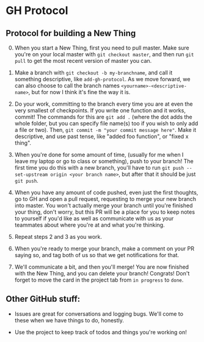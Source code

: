 # GH Protocol

## Protocol for building a New Thing

0. When you start a New Thing, first you need to pull master. Make sure you're
on your local master with `git checkout master`, and then run `git pull` to get
the most recent version of master you can.

1. Make a branch with `git checkout -b my-branchname`, and call it something
descriptive, like `add-gh-protocol`. As we move forward, we can also choose
to call the branch names `<yourname>-<descriptive-name>`, but for now I think
it's fine the way it is.

2. Do your work, committing to the branch every time you are at even the very
smallest of checkpoints. If you write one function and it works, commit! The
commands for this are `git add .` (where the dot adds the whole folder,
but you can specify file name(s) too if you wish to only add a file or two).
Then, `git commit -m "your commit message here"`. Make it descriptive, and
use past tense, like "added foo function", or "fixed x thing".

3. When you're done for some amount of time, (usually for me when I leave
my laptop or go to class or something), push to your branch! The first time
you do this with a new branch, you'll have to run
`git push --set-upstream origin <your branch name>`, but after that it should
be just `git push`.

4. When you have any amount of code pushed, even just the first thoughts, go
to GH and open a pull request, requesting to merge your new branch into master.
You won't actually merge your branch until you're finished your thing, don't
worry, but this PR will be a place for you to keep notes to yourself if you'd
like as well as communicate with us as your teammates about where you're at
and what you're thinking.

5. Repeat steps 2 and 3 as you work.

6. When you're ready to merge your branch, make a comment on your PR saying so,
and tag both of us so that we get notifications for that.

7. We'll communicate a bit, and then you'll merge! You are now finished with
the New Thing, and you can delete your branch! Congrats! Don't forget to move
the card in the project tab from `in progress` to `done`.

## Other GitHub stuff:

- Issues are great for conversations and logging bugs. We'll come to these
when we have things to do, honestly.

- Use the project to keep track of todos and things you're working on!
